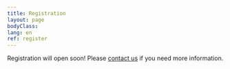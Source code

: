 ```yaml
---
title: Registration
layout: page
bodyClass:
lang: en
ref: register
---
```


Registration will open soon!
Please [contact us](/en/contact) if you need more information.

<!---

<iframe src="https://docs.google.com/forms/d/e/1FAIpQLSdQhOyQZfhoFJWfbJ2wuV3OFc7n3GOC_UTP4pN4n0-HAXoEew/viewform?embedded=true" width="100%" height="2477" frameborder="0" marginheight="0" marginwidth="0">Loading…</iframe>

--->
